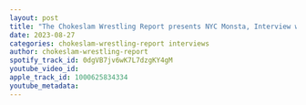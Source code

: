 ```yaml
---
layout: post
title: "The Chokeslam Wrestling Report presents NYC Monsta, Interview with Indy Legend Steve \"Monsta\" Mack."
date: 2023-08-27
categories: chokeslam-wrestling-report interviews
author: chokeslam-wrestling-report
spotify_track_id: 0dgVB7jv6wK7L7dzgKY4gM
youtube_video_id: 
apple_track_id: 1000625834334
youtube_metadata: 
---
```

